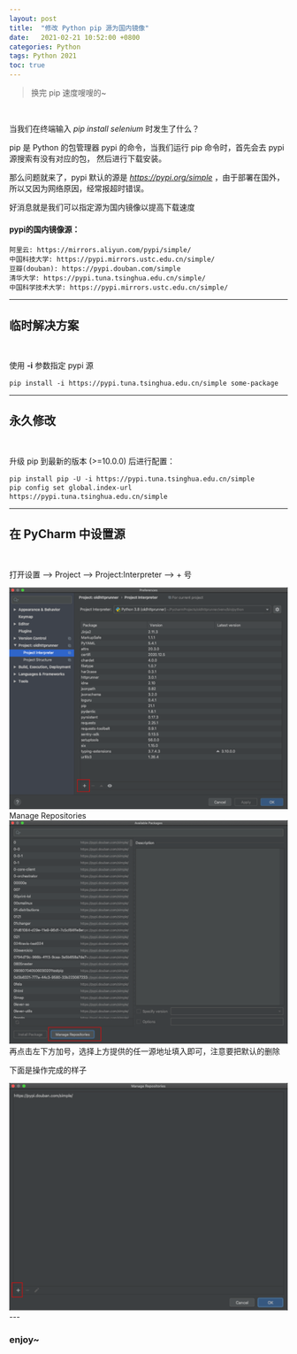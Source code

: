 ```yaml
---
layout: post
title:  "修改 Python pip 源为国内镜像"
date:   2021-02-21 10:52:00 +0800
categories: Python 
tags: Python 2021 
toc: true
---
```


> 换完 pip 速度嗖嗖的~

<br>

当我们在终端输入 *pip install selenium* 时发生了什么？

pip 是 Python 的包管理器 pypi 的命令，当我们运行 pip 命令时，首先会去 pypi 源搜索有没有对应的包，
然后进行下载安装。

那么问题就来了，pypi 默认的源是 *https://pypi.org/simple* ，由于部署在国外，
所以又因为网络原因，经常报超时错误。

好消息就是我们可以指定源为国内镜像以提高下载速度

#### pypi的国内镜像源：
```
阿里云: https://mirrors.aliyun.com/pypi/simple/
中国科技大学: https://pypi.mirrors.ustc.edu.cn/simple/
豆瓣(douban): https://pypi.douban.com/simple
清华大学: https://pypi.tuna.tsinghua.edu.cn/simple/
中国科学技术大学: https://pypi.mirrors.ustc.edu.cn/simple/
```
---
## 临时解决方案
<br>

使用 **-i** 参数指定 pypi 源
```shell
pip install -i https://pypi.tuna.tsinghua.edu.cn/simple some-package
```
---
## 永久修改
<br>

升级 pip 到最新的版本 (>=10.0.0) 后进行配置：

```shell
pip install pip -U -i https://pypi.tuna.tsinghua.edu.cn/simple
pip config set global.index-url https://pypi.tuna.tsinghua.edu.cn/simple
```
---
## 在 PyCharm 中设置源
<br>

打开设置 --> Project --> Project:Interpreter --> + 号

<img src='/img/pycharm-pip1.png'>

<br>
Manage Repositories

<img src='/img/pycharm-pip2.png'>

<br>
再点击左下方加号，选择上方提供的任一源地址填入即可，注意要把默认的删除

下面是操作完成的样子

<img src='/img/pycharm-pip3.png'>
---

### enjoy~